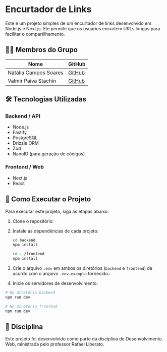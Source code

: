 # Encurtador de Links

Este é um projeto simples de um encurtador de links desenvolvido em Node.js e Next.js. Ele permite que os usuários encurtem URLs longas para facilitar o compartilhamento.

## 👨‍💻 Membros do Grupo

| Nome                  | GitHub                                           |
| --------------------- | ------------------------------------------------ |
| Natália Campos Soares | [GitHub](https://github.com/nataliacampossoares) |
| Valmir Paiva Stachin  | [GitHub](https://github.com/valmirpst)           |

## 🛠️ Tecnologias Utilizadas

### Backend / API

- Node.js
- Fastify
- PostgreSQL
- Drizzle ORM
- Zod
- NanoID (para geração de códigos)

### Frontend / Web

- Next.js
- React

## 🚀 Como Executar o Projeto

Para executar este projeto, siga as etapas abaixo:

1. Clone o repositório:

2. Instale as dependências de cada projeto:

   ```bash
   cd backend
   npm install

   cd ../frontend
   npm install
   ```

3. Crie o arquivo `.env` em ambos os diretórios (`backend` e `frontend`) de acordo com o arquivo `.env.example` fornecido.:

4. Inicie os servidores de desenvolvimento:

```bash
# No diretório backend
npm run dev

# No diretório frontend
npm run dev
```

## 🏫 Disciplina

Este projeto foi desenvolvido como parte da disciplina de Desenvolvimento Web, ministrada pelo professor Rafael Liberato.
